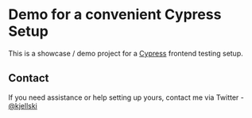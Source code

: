 # Demo for a convenient Cypress Setup
This is a showcase / demo project for a [Cypress](https://cypress.io) frontend testing setup.

## Contact
If you need assistance or help setting up yours, contact me via Twitter - [@kjellski](https://twitter.com/kjellski)